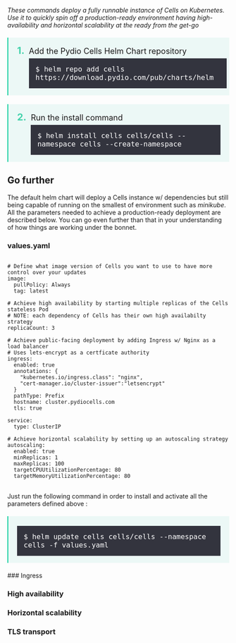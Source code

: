 <style type="text/css">
ol.numbering {
  counter-reset: my-awesome-counter;
}

ol.numbering li {
  counter-increment: my-awesome-counter;
}

ol.numbering li:before {
  content: counter(my-awesome-counter) ". ";
  color: #44d2ab;
  font-weight: bold;
  margin-right: 10px;
  font-size: 22px;
}

ol.install-steps {
  padding-left: 0 !important;
  list-style: none;
  padding: 0;
  margin:0;
}
ol.install-steps li {
  border-left: 2px solid #08cc99;
  display:flex;
  align-items: baseline;
  background-color: #ecf8f6;
  padding: 16px 20px;
  margin: 20px 0 !important;
}

ol.install-steps li p {
  display: inline;
  width: 100%;
  margin: 0 !important;
  font-size: 18px !important;
}

ol.install-steps li code {
    font-size: 16px !important;
    display: block;
    margin: 0 !important;
    padding: 15px 30px 15px 15px !important;
    background-color: rgb(42 42 53 / 95%) !important;
    color: white !important;
    margin-top: 6px !important;
}

ol span.geshifilter {
    display: inherit;
}

</style>

_These commands deploy a fully runnable instance of Cells on Kubernetes. Use it to quickly spin off a production-ready environment having high-availability and horizontal scalability at the ready from the get-go_

<ol class="install-steps numbering">
<li><p>Add the Pydio Cells Helm Chart repository<br> <code>$ helm repo add cells https://download.pydio.com/pub/charts/helm</code></p></li>
<li><p>Run the install command<br> <code>$ helm install cells cells/cells --namespace cells --create-namespace</code></li>
</ol>

## Go further

The default helm chart will deploy a Cells instance w/ dependencies but still being capable of running on the smallest of environment such as *minikube*. All the parameters needed to achieve a production-ready deployment are described below. You can go even further than that in your understanding of how things are working under the bonnet.

### values.yaml

<pre>
<code>
# Define what image version of Cells you want to use to have more control over your updates
image:
  pullPolicy: Always
  tag: latest

# Achieve high availability by starting multiple replicas of the Cells stateless Pod
# NOTE: each dependency of Cells has their own high availabilty strategy 
replicaCount: 3

# Achieve public-facing deployment by adding Ingress w/ Nginx as a load balancer
# Uses lets-encrypt as a certficate authority
ingress:
  enabled: true
  annotations: {
    "kubernetes.io/ingress.class": "nginx",
    "cert-manager.io/cluster-issuer":"letsencrypt"
  }
  pathType: Prefix
  hostname: cluster.pydiocells.com
  tls: true

service:
  type: ClusterIP

# Achieve horizontal scalability by setting up an autoscaling strategy 
autoscaling:
  enabled: true
  minReplicas: 1
  maxReplicas: 100
  targetCPUUtilizationPercentage: 80
  targetMemoryUtilizationPercentage: 80
</code>
</pre>

Just run the following command in order to install and activate all the parameters defined above :

<ol class="install-steps">
<li><code>$ helm update cells cells/cells --namespace cells -f values.yaml</code></li>
</ol>
### Ingress

### High availability

### Horizontal scalability

### TLS transport

### 